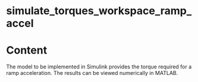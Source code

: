 # simulate_torques_workspace_ramp_accel
# Content
The model to be implemented in Simulink provides the torque required for a ramp acceleration. The results can be viewed numerically in MATLAB.

